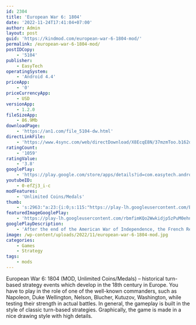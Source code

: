 ```yaml
---
id: 2304
title: 'European War 6: 1804'
date: '2022-11-24T17:41:04+07:00'
author: Admin
layout: post
guid: 'https://kindmod.com/european-war-6-1804-mod/'
permalink: /european-war-6-1804-mod/
postIDCopy:
    - '5104'
publisher:
    - EasyTech
operatingSystem:
    - 'Android 4.4'
priceApp:
    - '0'
priceCurrencyApp:
    - USD
versionApp:
    - 1.2.0
fileSizeApp:
    - 86.9Mb
downloadPage:
    - 'https://an1.com/file_5104-dw.html'
directLinkFile:
    - 'https://www.4sync.com/web/directDownload/X8EcqE8N/37mzmToo.b162d1de6aacec290055791973322329'
ratingCount:
    - '1059'
ratingValue:
    - '3.8'
googlePlay:
    - 'https://play.google.com/store/apps/details?id=com.easytech.android.ew6'
youtubeID:
    - 0-efZj3_i-c
modFeatures:
    - 'Unlimited Coins/Medals'
thumb:
    - 's:2963:"a:23:{i:0;s:115:"https://play-lh.googleusercontent.com/BgkQ1gk1FZj_z5G9vxayCEI22uOHGjodGdXrHjTXDN5GDK__581lEp5L5J45Ff-sVxA=w526-h296";i:1;s:115:"https://play-lh.googleusercontent.com/PcLVq7y2UrOFiItF1C5pMZ4oSvAN0rDFcAcdQL0HMudO9feDyxHzaxRvbpjXEEJWLas=w526-h296";i:2;s:115:"https://play-lh.googleusercontent.com/S-GTdrRpZfQoDuassT_wfRYG4MTyUFsDHNacw9Ozqs1_8KJJghprs-sG_fUQUqfY1LQ=w526-h296";i:3;s:115:"https://play-lh.googleusercontent.com/jVvgxErmk7ac0QlzYCQp_FJ7pg4J60HsIkBy43dmmo-1AMnutg8j2Yg1DGkYl7kgsHA=w526-h296";i:4;s:115:"https://play-lh.googleusercontent.com/Emmrp-_REVLDI786naEHBc8alsLDtIqMLVmAKmqh9JLZJv3FMA8Keih4jLOV6xj205E=w526-h296";i:5;s:114:"https://play-lh.googleusercontent.com/JFI6Qk-BuxZiGgaaLbGZtaUydsf4VQxUmAXd4RAxCSm-AlL-pcWk5q3UCdmbUgjzCg=w526-h296";i:6;s:114:"https://play-lh.googleusercontent.com/ivPGfUKrP6WVwSt6zI-jPAjKKioNbbBMuHNCjuvv8kk2JfD8W2WkgWlHQsXzsO1cAA=w526-h296";i:7;s:115:"https://play-lh.googleusercontent.com/2Q39ZKT26tVjDRFnzEIOUfDq2Pe7nKWuyig_XaB_d6azLwVv6pthB6piFi9NTdcsy6w=w526-h296";i:8;s:116:"https://play-lh.googleusercontent.com/pAeu_58ajyWKnZSRyzACEfn_DlC05Fj2C-UbJ9R9zboIJH0G4dWaJpklNZD1z9uNT_AI=w526-h296";i:9;s:114:"https://play-lh.googleusercontent.com/pBOPUrl88a4W8i_l_qBNdKeUmSjgZGBXloYQDW8JraX7akVaTA6Dsn_vxyYTeFIgVg=w526-h296";i:10;s:116:"https://play-lh.googleusercontent.com/YcFg-_DRTAyPS_gkp1csVFqrZvZaL22MhH6KFLSMGiNJpClr5t4fh9vXIDpXOeq-5KvU=w526-h296";i:11;s:114:"https://play-lh.googleusercontent.com/kcQq8vTmWleDzz5GWaT8r0hTz3h8p2iqTVZkTiaMo1wRYcbQi-aeCFf5HWR8l0ce_A=w526-h296";i:12;s:115:"https://play-lh.googleusercontent.com/XiOZ7bUD_tWckkYu6pCv1DHwvnD9WplHCo7joAeCBOilxHebQ2eB9Sk0PMRu-DTDjxA=w526-h296";i:13;s:114:"https://play-lh.googleusercontent.com/Rd5POIDMp0MG4NImF5hA86QC9sf8SjZKnLLJazxRKP4c-xwyo4DSzP-ZLcRINeDr5g=w526-h296";i:14;s:116:"https://play-lh.googleusercontent.com/jbCkR-qjnaRXZptmKH6gnaiqvRpZnMyMbRASLYX5e_fuJuVj5SNQQMVmaA6dxc9q0xQR=w526-h296";i:15;s:116:"https://play-lh.googleusercontent.com/sxfcDiBQnAkiVNqvI3F_ZaZS1XFcw3K_YCk9a_vhXWMH1M-AuiB4N4X6XDvzXbHUwjQ4=w526-h296";i:16;s:115:"https://play-lh.googleusercontent.com/qX9YqbvkHYi6l8qE45nuCJAQgnrlpkC4n17Hhwl7vILkQtg8_RCPLqsd41KDFb7-mDw=w526-h296";i:17;s:115:"https://play-lh.googleusercontent.com/xE7y8zTb7i3hNBxZr6HyEndYkU4Ck2aAQnBWvt_44GymuKBNNLRMtkQnIJ0Spf1dZHc=w526-h296";i:18;s:116:"https://play-lh.googleusercontent.com/pVbOcXS5hjgAT_XI6PncxJmd1FHzrbXXtCWQcMnd7t3rrBXE1MC8hbzjlP_t5Yhix3L9=w526-h296";i:19;s:115:"https://play-lh.googleusercontent.com/Is2iQg9j3ZBSevq3PIPKgrPzps2HokcCSO9MTzsZlgibpSOwUAEh3qMOg7CvoN4q6J0=w526-h296";i:20;s:115:"https://play-lh.googleusercontent.com/JBK0vCrTnengyUqEZwCZIMfW1tRhpAkIsduyK-ppMgeTMRzzriAu5GCo_rVduVn5kDU=w526-h296";i:21;s:114:"https://play-lh.googleusercontent.com/CMn-Nx6N3AFDUZ3e5Z4dAwbo6ey0d4JROQe41qDW3iWA5QmDfRLQZZKljkybbTlDVw=w526-h296";i:22;s:115:"https://play-lh.googleusercontent.com/MOyJH0ZDeAj3Ipq9qsVq-fTHWTejYs8iqvwaBLavtGnAhSA2VOSfVNtrtFbXdD7oiII=w526-h296";}";'
featuredImageGooglePlay:
    - 'https://play-lh.googleusercontent.com/rbmfimKQo2Wwkidjp5zPuM0ehn-_c0Ff8uwchOhMEEfXZjTlaa_T82oiF5gztQWF-L_Z'
googlePlayDescription:
    - 'After the end of the American War of Independence, the French Revolutionbroke out in Europe in 1789. The world is about to change !.Napoleon, Duke of Wellington, Nelson, Blucher, Kutuzov, Washington, Davout.'
image: /wp-content/uploads/2022/11/european-war-6-1804-mod.jpg
categories:
    - Games
    - Strategy
tags:
    - mods
---
```


European War 6: 1804 (MOD, Unlimited Coins/Medals) – historical turn-based strategy events which develop in the 18th century in Europe. You have to play in the role of one of the well-known commanders, such as Napoleon, Duke Wellington, Nelson, Blucher, Kutuzov, Washington, while testing their strength in actual battles. In general, the gameplay is built in the style of classic turn-based strategies. Graphically, the game is made in a nice drawing style with high details.